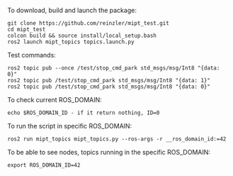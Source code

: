 To download, build and launch the package:

```
git clone https://github.com/reinzler/mipt_test.git
cd mipt_test
colcon build && source install/local_setup.bash
ros2 launch mipt_topics topics.launch.py
```

Test commands:
```
ros2 topic pub --once /test/stop_cmd_park std_msgs/msg/Int8 "{data: 0}"
ros2 topic pub /test/stop_cmd_park std_msgs/msg/Int8 "{data: 1}"
ros2 topic pub /test/stop_cmd_park std_msgs/msg/Int8 "{data: 0}"
```

To check current ROS_DOMAIN:
```
echo $ROS_DOMAIN_ID - if it return nothing, ID=0
```

To run the script in specific ROS_DOMAIN:
```
ros2 run mipt_topics mipt_topics.py --ros-args -r __ros_domain_id:=42
```
To be able to see nodes, topics running in the specific ROS_DOMAIN:
```
export ROS_DOMAIN_ID=42
```